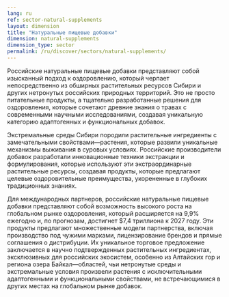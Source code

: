 ```yaml
---
lang: ru
ref: sector-natural-supplements
layout: dimension
title: "Натуральные пищевые добавки"
dimension: natural-supplements
dimension_type: sector
permalink: /ru/discover/sectors/natural-supplements/
---
```


Российские натуральные пищевые добавки представляют собой изысканный подход к оздоровлению, который черпает непосредственно из обширных растительных ресурсов Сибири и других нетронутых российских природных территорий. Это не просто питательные продукты, а тщательно разработанные решения для оздоровления, которые сочетают древние знания о травах с современными научными исследованиями, создавая уникальную категорию адаптогенных и функциональных добавок.

Экстремальные среды Сибири породили растительные ингредиенты с замечательными свойствами—растения, которые развили уникальные механизмы выживания в суровых условиях. Российские производители добавок разработали инновационные техники экстракции и формулирования, которые используют эти экстраординарные растительные ресурсы, создавая продукты, которые предлагают целевые оздоровительные преимущества, укорененные в глубоких традиционных знаниях.

Для международных партнеров, российские натуральные пищевые добавки представляют собой возможность высокого роста на глобальном рынке оздоровления, который расширяется на 9,9% ежегодно и, по прогнозам, достигнет $7,4 триллиона к 2027 году. Эти продукты предлагают множественные модели партнерства, включая производство под чужими марками, лицензирование брендов и прямые соглашения о дистрибуции. Их уникальное торговое предложение заключается в научно подтвержденных растительных ингредиентах, эксклюзивных для российских экосистем, особенно из Алтайских гор и региона озера Байкал—областей, чьи нетронутые среды и экстремальные условия произвели растения с исключительными адаптогенными и функциональными свойствами, не встречающимися в других местах на глобальном рынке добавок.

